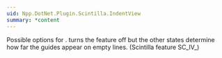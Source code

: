 ```yaml
---
uid: Npp.DotNet.Plugin.Scintilla.IndentView
summary: *content
---
```


Possible options for <xref href="Npp.DotNet.Plugin.IScintillaGateway.SetIndentationGuides(Npp.DotNet.Plugin.Scintilla.IndentView)" data-throw-if-not-resolved="false"></xref>. <xref href="Npp.DotNet.Plugin.Scintilla.IndentView.NONE" data-throw-if-not-resolved="false"></xref> turns the feature off but the other states determine how far the guides appear on empty lines. (Scintilla feature SC_IV_)
